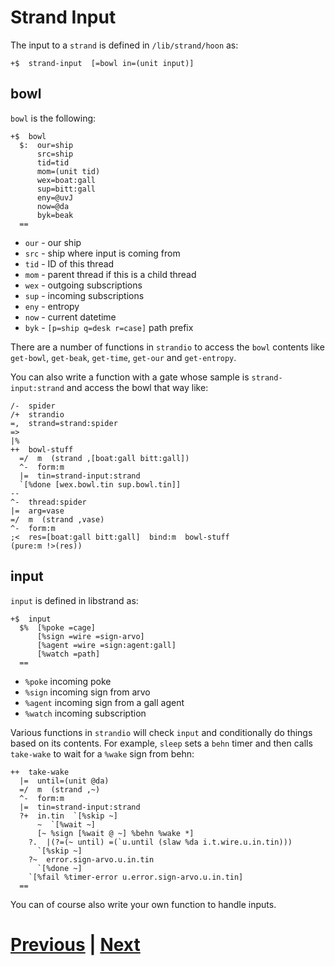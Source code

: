# Strand Input

The input to a `strand` is defined in `/lib/strand/hoon` as:

```
+$  strand-input  [=bowl in=(unit input)]
```

## bowl

`bowl` is the following:

```
+$  bowl
  $:  our=ship
      src=ship
      tid=tid
      mom=(unit tid)
      wex=boat:gall
      sup=bitt:gall
      eny=@uvJ
      now=@da
      byk=beak
  ==
```

- `our` - our ship
- `src` - ship where input is coming from
- `tid` - ID of this thread
- `mom` - parent thread if this is a child thread
- `wex` - outgoing subscriptions
- `sup` - incoming subscriptions
- `eny` - entropy
- `now` - current datetime
- `byk` - `[p=ship q=desk r=case]` path prefix

There are a number of functions in `strandio` to access the `bowl` contents like `get-bowl`, `get-beak`, `get-time`, `get-our` and `get-entropy`.

You can also write a function with a gate whose sample is `strand-input:strand` and access the bowl that way like:

```
/-  spider
/+  strandio
=,  strand=strand:spider 
=>
|%
++  bowl-stuff
  =/  m  (strand ,[boat:gall bitt:gall])
  ^-  form:m
  |=  tin=strand-input:strand
  `[%done [wex.bowl.tin sup.bowl.tin]]
--
^-  thread:spider 
|=  arg=vase 
=/  m  (strand ,vase) 
^-  form:m
;<  res=[boat:gall bitt:gall]  bind:m  bowl-stuff
(pure:m !>(res))
```

## input

`input` is defined in libstrand as:

```
+$  input
  $%  [%poke =cage]
      [%sign =wire =sign-arvo]
      [%agent =wire =sign:agent:gall]
      [%watch =path]
  ==
```

- `%poke` incoming poke
- `%sign` incoming sign from arvo
- `%agent` incoming sign from a gall agent
- `%watch` incoming subscription

Various functions in `strandio` will check `input` and conditionally do things based on its contents. For example, `sleep` sets a `behn` timer and then calls `take-wake` to wait for a `%wake` sign from behn:

```
++  take-wake
  |=  until=(unit @da)
  =/  m  (strand ,~)
  ^-  form:m
  |=  tin=strand-input:strand
  ?+  in.tin  `[%skip ~]
      ~  `[%wait ~]
      [~ %sign [%wait @ ~] %behn %wake *]
    ?.  |(?=(~ until) =(`u.until (slaw %da i.t.wire.u.in.tin)))
      `[%skip ~]
    ?~  error.sign-arvo.u.in.tin
      `[%done ~]
    `[%fail %timer-error u.error.sign-arvo.u.in.tin]
  ==
```

You can of course also write your own function to handle inputs.

# [Previous](2_micgal-and-bind.md) | [Next](4_strand-output.md)
